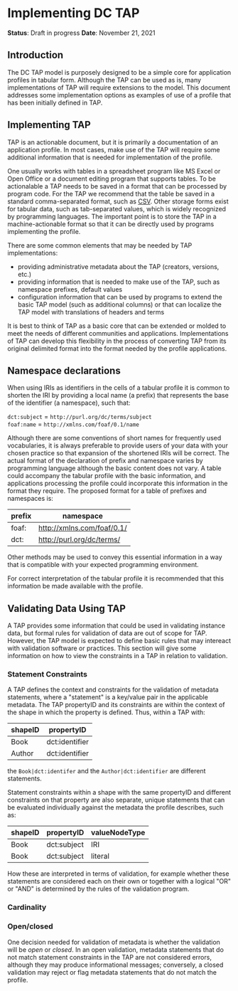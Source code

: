 # Implementing DC TAP

**Status**: Draft in progress
**Date**: November 21, 2021

## Introduction

The DC TAP model is purposely designed to be a simple core for application profiles in tabular form. Although the TAP can be used as is, many implementations of TAP will require extensions to the model. This document addresses some implementation options as examples of use of a profile that has been initially defined in TAP.

## Implementing TAP

TAP is an actionable document, but it is primarily a documentation of an application profile. In most cases, make use of the TAP will require some additional information that is needed for implementation of the profile.

One usually works with tables in a spreadsheet program like MS Excel or Open Office or a document editing program that supports tables. To be actionalable a TAP needs to be saved in a format that can be processed by program code. For the TAP we recommend that the table be saved in a standard comma-separated format, such as [CSV](https://datatracker.ietf.org/doc/html/rfc4180). Other storage forms exist for tabular data, such as tab-separated values, which is widely recognized by programming languages. The important point is to store the TAP in a machine-actionable format so that it can be directly used by programs implementing the profile.

There are some common elements that may be needed by TAP implementations:

* providing administrative metadata about the TAP (creators, versions, etc.)
* providing information that is needed to make use of the TAP, such as namespace prefixes, default values
* configuration information that can be used by programs to extend the basic TAP model (such as additional columns) or that can localize the TAP model with translations of headers and terms

It is best to think of TAP as a basic core that can be extended or molded to meet the needs of different communities and applications. Implementations of TAP can develop this flexibility in the process of converting TAP from its original delimited format into the format needed by the profile applications.

## Namespace declarations

When using IRIs as identifiers in the cells of a tabular profile it is common to shorten the IRI by providing a local name (a prefix) that represents the base of the identifier (a namespace), such that:

`dct:subject` = `http://purl.org/dc/terms/subject`<br />
`foaf:name` = `http://xmlns.com/foaf/0.1/name`<br />

Although there are some conventions of short names for frequently used vocabularies, it is always preferable to provide users of your data with your chosen practice so that expansion of the shortened IRIs will be correct. The actual format of the declaration of prefix and namespace varies by programming language although the basic content does not vary. A table could accompany the tabular profile with the basic information, and applications processing the profile could incorporate this information in the format they require. The proposed format for a table of prefixes and namespaces is:

| prefix | namespace |
| ---- | ---- |
| foaf: | http://xmlns.com/foaf/0.1/ |
| dct: | http://purl.org/dc/terms/ |

Other methods may be used to convey this essential information in a way that is compatible with your expected programming environment.

For correct interpretation of the tabular profile it is recommended that this information be made available with the profile.

## Validating Data Using TAP

A TAP provides some information that could be used in validating instance data, but formal rules for validation of data are out of scope for TAP. However, the TAP model is expected to define basic rules that may intereact with validation software or practices. This section will give some information on how to view the constraints in a TAP in relation to validation.

### Statement Constraints

A TAP defines the context and constraints for the validation of metadata statements, where a "statement" is a key/value pair in the applicable metadata. The TAP propertyID and its constraints are within the context of the shape in which the property is defined. Thus, within a TAP with:

|shapeID|propertyID|
|----|----|
|Book|dct:identifier|
|Author|dct:identifier|

the `Book|dct:identifer` and the `Author|dct:identifier` are different statements.

Statement constraints within a shape with the same propertyID and different constraints on that property are also separate, unique statements that can be evaluated individually against the metadata the profile describes, such as:

|shapeID|propertyID| valueNodeType
|----|----|----|
|Book|dct:subject|IRI|
|Book|dct:subject|literal|

How these are interpreted in terms of validation, for example whether these statements are considered each on their own or together with a logical "OR" or "AND" is determined by the rules of the validation program.

### Cardinality

### Open/closed

One decision needed for validation of metadata is whether the validation will be *open* or *closed*. In an open validation, metadata statements that do not match statement constraints in the TAP are not considered errors, although they may produce informational messages; conversely, a closed validation may reject or flag metadata statements that do not match the profile. 

